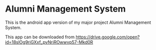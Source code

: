 # Alumni Management System

This is the android app version of my major project Alumni Management System.

This app can be downloaded from https://drive.google.com/open?id=18slOg9riGXxf_pvNriROwwvp57-Mkd0R

